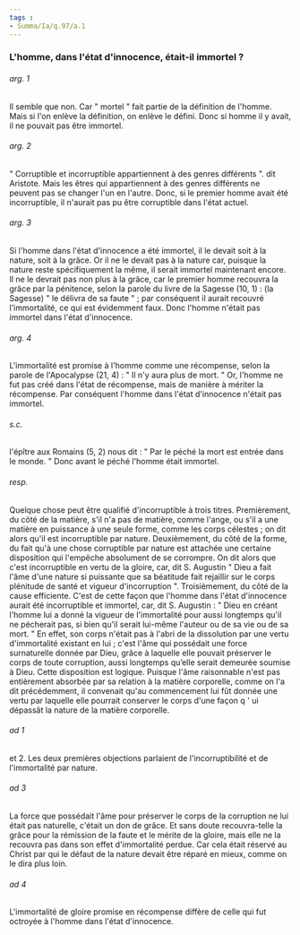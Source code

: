```yaml
---
tags : 
- Summa/Ia/q.97/a.1
---
```


### L'homme, dans l'état d'innocence, était-il immortel ?



###### arg. 1
Il semble que non. Car " mortel " fait partie de la définition de l'homme. Mais si l'on enlève la définition, on enlève le défini. Donc si homme il y avait, il ne pouvait pas être immortel. 

###### arg. 2
" Corruptible et incorruptible appartiennent à des genres différents ". dit Aristote. Mais les êtres qui appartiennent à des genres différents ne peuvent pas se changer l'un en l'autre. Donc, si le premier homme avait été incorruptible, il n'aurait pas pu être corruptible dans l'état actuel. 

###### arg. 3
Si l'homme dans l'état d'innocence a été immortel, il le devait soit à la nature, soit à la grâce. Or il ne le devait pas à la nature car, puisque la nature reste spécifiquement la même, il serait immortel maintenant encore. Il ne le devrait pas non plus à la grâce, car le premier homme recouvra la grâce par la pénitence, selon la parole du livre de la Sagesse (10, 1) : (la Sagesse) " le délivra de sa faute " ; par conséquent il aurait recouvré l'immortalité, ce qui est évidemment faux. Donc l'homme n'était pas immortel dans l'état d'innocence. 

###### arg. 4
L'immortalité est promise à l'homme comme une récompense, selon la parole de l'Apocalypse (21, 4) : " Il n'y aura plus de mort. " Or, l'homme ne fut pas créé dans l'état de récompense, mais de manière à mériter la récompense. Par conséquent l'homme dans l'état d'innocence n'était pas immortel. 

###### s.c.
l'épître aux Romains (5, 2) nous dit : " Par le péché la mort est entrée dans le monde. " Donc avant le péché l'homme était immortel. 

###### resp.
Quelque chose peut être qualifié d'incorruptible à trois titres. Premièrement, du côté de la matière, s'il n'a pas de matière, comme l'ange, ou s'il a une matière en puissance à une seule forme, comme les corps célestes ; on dit alors qu'il est incorruptible par nature. Deuxièmement, du côté de la forme, du fait qu'à une chose corruptible par nature est attachée une certaine disposition qui l'empêche absolument de se corrompre. On dit alors que c'est incorruptible en vertu de la gloire, car, dit S. Augustin " Dieu a fait l'âme d'une nature si puissante que sa béatitude fait rejaillir sur le corps plénitude de santé et vigueur d'incorruption ". Troisièmement, du côté de la cause efficiente. C'est de cette façon que l'homme dans l'état d'innocence aurait été incorruptible et immortel, car, dit S. Augustin : " Dieu en créant l'homme lui a donné la vigueur de l'immortalité pour aussi longtemps qu'il ne pécherait pas, si bien qu'il serait lui-même l'auteur ou de sa vie ou de sa mort. " En effet, son corps n'était pas à l'abri de la dissolution par une vertu d'immortalité existant en lui ; c'est l'âme qui possédait une force surnaturelle donnée par Dieu, grâce à laquelle elle pouvait préserver le corps de toute corruption, aussi longtemps qu’elle serait demeurée soumise à Dieu. Cette disposition est logique. Puisque l'âme raisonnable n'est pas entièrement absorbée par sa relation à la matière corporelle, comme on l'a dit précédemment, il convenait qu'au commencement lui fût donnée une vertu par laquelle elle pourrait conserver le corps d'une façon q ' ui dépassât la nature de la matière corporelle. 

###### ad 1
et 2. Les deux premières objections parlaient de l'incorruptibilité et de l'immortalité par nature. 

###### ad 3
La force que possédait l'âme pour préserver le corps de la corruption ne lui était pas naturelle, c'était un don de grâce. Et sans doute recouvra-telle la grâce pour la rémission de la faute et le mérite de la gloire, mais elle ne la recouvra pas dans son effet d'immortalité perdue. Car cela était réservé au Christ par qui le défaut de la nature devait être réparé en mieux, comme on le dira plus loin. 

###### ad 4
L'immortalité de gloire promise en récompense diffère de celle qui fut octroyée à l'homme dans l'état d'innocence. 

